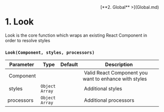 <div style="float:right">[**2. Global** >](Global.md)</div>

# 1. Look
Look is the core function which wraps an existing React Component in order to resolve styles

### `Look(Component, styles, processors)`
| Parameter | Type | Default | Description |
| --------- | ---- |------- | ----------- |
| Component |  | | Valid React Component you want to enhance with styles |
| styles | `Object`<br> `Array` |  | Additional styles |
| processors | `Object`<br> `Array` |  | Additional processors | 
